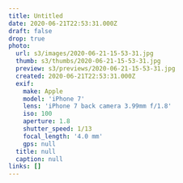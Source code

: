 ```yaml
---
title: Untitled
date: 2020-06-21T22:53:31.000Z
draft: false
drop: true
photo:
  url: s3/images/2020-06-21-15-53-31.jpg
  thumb: s3/thumbs/2020-06-21-15-53-31.jpg
  preview: s3/previews/2020-06-21-15-53-31.jpg
  created: 2020-06-21T22:53:31.000Z
  exif:
    make: Apple
    model: 'iPhone 7'
    lens: 'iPhone 7 back camera 3.99mm f/1.8'
    iso: 100
    aperture: 1.8
    shutter_speed: 1/13
    focal_length: '4.0 mm'
    gps: null
  title: null
  caption: null
links: []
---
```


